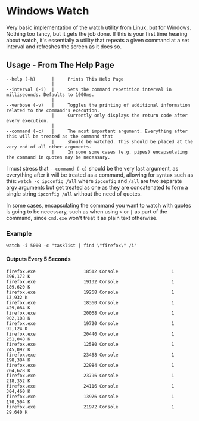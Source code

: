 # Windows Watch
Very basic implementation of the watch utility from Linux, but for Windows. Nothing too fancy, but it gets the job done.
If this is your first time hearing about watch, it's essentially a utility that repeats a given command at a set interval
and refreshes the screen as it does so.

## Usage - From The Help Page
```
--help (-h)      |     Prints This Help Page
                 |
--interval (-i)  |     Sets the command repetition interval in milliseconds. Defaults to 1000ms.
                 |
--verbose (-v)   |     Toggles the printing of additional information related to the command's execution.
                 |     Currently only displays the return code after every execution.
                 |
--command (-c)   |     The most important argument. Everything after this will be treated as the command that
                 |     should be watched. This should be placed at the very end of all other arguments.
                 |     In some some cases (e.g. pipes) encapsulating the command in quotes may be necessary.
```

I must stress that `--command (-c)` should be the very last argument, as everything after it will be treated as a command, allowing for syntax such as this: `watch -c ipconfig /all` 
where `ipconfig` and `/all` are two separate argv arguments but get treated as one as they are concatenated to form a single string `ipconfig /all` without the need of quotes.

In some cases, encapsulating the command you want to watch with quotes is going to be necessary, such as when using `>` or `|` as part of the command, since `cmd.exe` won't treat it as plain text otherwise.


### Example
`watch -i 5000 -c "tasklist | find \"firefox\" /i"`
#### Outputs Every 5 Seconds
```
firefox.exe                  18512 Console                    1    396,172 K
firefox.exe                  19132 Console                    1    189,620 K
firefox.exe                  19268 Console                    1     13,932 K
firefox.exe                  18360 Console                    1    429,084 K
firefox.exe                  20068 Console                    1    902,108 K
firefox.exe                  19720 Console                    1     92,124 K
firefox.exe                  20440 Console                    1    251,048 K
firefox.exe                  12580 Console                    1    245,092 K
firefox.exe                  23468 Console                    1    198,384 K
firefox.exe                  22984 Console                    1    204,628 K
firefox.exe                  23796 Console                    1    218,352 K
firefox.exe                  24116 Console                    1    304,460 K
firefox.exe                  13976 Console                    1    170,504 K
firefox.exe                  21972 Console                    1     29,640 K
```
